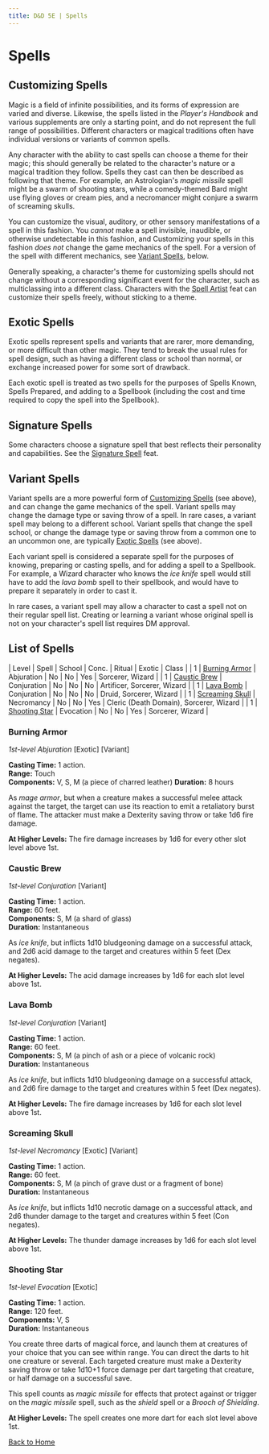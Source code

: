 ```yaml
---
title: D&D 5E | Spells
---
```


# Spells

## Customizing Spells

Magic is a field of infinite possibilities, and its forms of expression are varied and diverse. Likewise, the spells listed in the *Player's Handbook* and various supplements are only a starting point, and do not represent the full range of possibilities. Different characters or magical traditions often have individual versions or variants of common spells.

Any character with the ability to cast spells can choose a theme for their magic; this should generally be related to the character's nature or a magical tradition they follow. Spells they cast can then be described as following that theme. For example, an Astrologian's *magic missile* spell might be a swarm of shooting stars, while a comedy-themed Bard might use flying gloves or cream pies, and a necromancer might conjure a swarm of screaming skulls.

You can customize the visual, auditory, or other sensory manifestations of a spell in this fashion. You *cannot* make a spell invisible, inaudible, or otherwise undetectable in this fashion, and Customizing your spells in this fashion *does not* change the game mechanics of the spell. For a version of the spell with different mechanics, see [Variant Spells](#variant-spells), below.

Generally speaking, a character's theme for customizing spells should not change without a corresponding significant event for the character, such as multiclassing into a different class. Characters with the [Spell Artist](./feats#spell-artist) feat can customize their spells freely, without sticking to a theme.

## Exotic Spells

Exotic spells represent spells and variants that are rarer, more demanding, or more difficult than other magic. They tend to break the usual rules for spell design, such as having a different class or school than normal, or exchange increased power for some sort of drawback.

Each exotic spell is treated as two spells for the purposes of Spells Known, Spells Prepared, and adding to a Spellbook (including the cost and time required to copy the spell into the Spellbook).

## Signature Spells

Some characters choose a signature spell that best reflects their personality and capabilities. See the [Signature Spell](./feats#signature-spell) feat.

## Variant Spells

Variant spells are a more powerful form of [Customizing Spells](#customizing-spells) (see above), and can change the game mechanics of the spell. Variant spells may change the damage type or saving throw of a spell. In rare cases, a variant spell may belong to a different school. Variant spells that change the spell school, or change the damage type or saving throw from a common one to an uncommon one, are typically [Exotic Spells](#exotic-spells) (see above).

Each variant spell is considered a separate spell for the purposes of knowing, preparing or casting spells, and for adding a spell to a Spellbook. For example, a Wizard character who knows the *ice knife* spell would still have to add the *lava bomb* spell to their spellbook, and would have to prepare it separately in order to cast it.

In rare cases, a variant spell may allow a character to cast a spell not on their regular spell list. Creating or learning a variant whose original spell is not on your character's spell list requires DM approval.

## List of Spells

| Level | Spell | School | Conc. | Ritual | Exotic | Class |
| 1 | [Burning Armor](#burning-armor) | Abjuration | No | No | Yes | Sorcerer, Wizard |
| 1 | [Caustic Brew](#caustic-brew) | Conjuration | No | No | No | Artificer, Sorcerer, Wizard |
| 1 | [Lava Bomb](#lava-bomb) | Conjuration | No | No | No | Druid, Sorcerer, Wizard |
| 1 | [Screaming Skull](#screaming-skull) | Necromancy | No | No | Yes | Cleric (Death Domain), Sorcerer, Wizard |
| 1 | [Shooting Star](#shooting-star) | Evocation | No | No | Yes | Sorcerer, Wizard |

### Burning Armor

*1st-level Abjuration* [Exotic] [Variant]

**Casting Time:** 1 action.<br>
**Range:** Touch<br>
**Components:** V, S, M (a piece of charred leather)
**Duration:** 8 hours

As *mage armor*, but when a creature makes a successful melee attack against the target, the target can use its reaction to emit a retaliatory burst of flame. The attacker must make a Dexterity saving throw or take 1d6 fire damage.

**At Higher Levels:** The fire damage increases by 1d6 for every other slot level above 1st.

### Caustic Brew

*1st-level Conjuration* [Variant]

**Casting Time:** 1 action.<br>
**Range:** 60 feet.<br>
**Components:** S, M (a shard of glass)<br>
**Duration:** Instantaneous

As *ice knife*, but inflicts 1d10 bludgeoning damage on a successful attack, and 2d6 acid damage to the target and creatures within 5 feet (Dex negates).

**At Higher Levels:** The acid damage increases by 1d6 for each slot level above 1st.

### Lava Bomb

*1st-level Conjuration* [Variant]

**Casting Time:** 1 action.<br>
**Range:** 60 feet.<br>
**Components:** S, M (a pinch of ash or a piece of volcanic rock)<br>
**Duration:** Instantaneous

As *ice knife*, but inflicts 1d10 bludgeoning damage on a successful attack, and 2d6 fire damage to the target and creatures within 5 feet (Dex negates).

**At Higher Levels:** The fire damage increases by 1d6 for each slot level above 1st.

### Screaming Skull

*1st-level Necromancy* [Exotic] [Variant]

**Casting Time:** 1 action.<br>
**Range:** 60 feet.<br>
**Components:** S, M (a pinch of grave dust or a fragment of bone)<br>
**Duration:** Instantaneous

As *ice knife*, but inflicts 1d10 necrotic damage on a successful attack, and 2d6 thunder damage to the target and creatures within 5 feet (Con negates).

**At Higher Levels:** The thunder damage increases by 1d6 for each slot level above 1st.

### Shooting Star

*1st-level Evocation* [Exotic]

**Casting Time:** 1 action.<br>
**Range:** 120 feet.<br>
**Components:** V, S<br>
**Duration:** Instantaneous

You create three darts of magical force, and launch them at creatures of your choice that you can see within range. You can direct the darts to hit one creature or several. Each targeted creature must make a Dexterity saving throw or take 1d10+1 force damage per dart targeting that creature, or half damage on a successful save.

This spell counts as *magic missile* for effects that protect against or trigger on the *magic missile* spell, such as the *shield* spell or a *Brooch of Shielding*.

**At Higher Levels:** The spell creates one more dart for each slot level above 1st.

[Back to Home]({{site.baseurl}}/)
